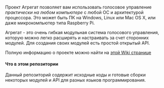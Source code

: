 Проект Агрегат позволяет вам использовать голосовое управление _практически на любом компьютере_ с любой ОС и архитектурой процессора.
Это может быть ПК на Windows, Linux или Mac OS X, или даже микрокомпьютер типа Raspberry Pi.

Агрегат - это очень гибкая модульная система голосового управления, которую можно легко расширять и настраивать за счет сторонних модулей.
Для создания своих модулей есть простой открытый API.

Полную информацию о проекте можно найти на [этой Wiki странице](https://github.com/uzyovoys/aggregate/wiki)

#### Что в этом репозитории
Данный репозиторий содержит исходные коды и готовые сборки некоторых модулей и API для разных языков программирования.
